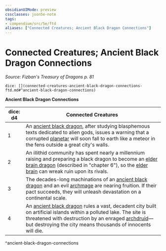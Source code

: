 ```yaml
---
obsidianUIMode: preview
cssclasses: json5e-note
tags:
- compendium/src/5e/ftd
aliases: ["Connected Creatures; Ancient Black Dragon Connections"]
---
```

# Connected Creatures; Ancient Black Dragon Connections
*Source: Fizban's Treasury of Dragons p. 81* 

`dice: [](connected-creatures-ancient-black-dragon-connections-ftd.md#^ancient-black-dragon-connections)`

**Ancient Black Dragon Connections**

| dice: d4 | Connected Creatures |
|----------|---------------------|
| 1 | An [ancient black dragon](/2-Mechanics/CLI/bestiary/dragon/ancient-black-dragon.md), after studying blasphemous texts dedicated to alien gods, issues a warning that a corrupted [planetar](/2-Mechanics/CLI/bestiary/celestial/planetar.md) will soon fall to earth like a meteor in the fens outside a great city's walls. |
| 2 | An illithid community has spent nearly a millennium raising and preparing a black dragon to become an [elder brain dragon](/2-Mechanics/CLI/bestiary/aberration/elder-brain-dragon-ftd.md) (described in "chapter 6"), so the [elder brain](/2-Mechanics/CLI/bestiary/aberration/elder-brain-mpmm.md) can wreak ruin upon its rivals. |
| 3 | The decades-long machinations of an [ancient black dragon](/2-Mechanics/CLI/bestiary/dragon/ancient-black-dragon.md) and an evil [archmage](/2-Mechanics/CLI/bestiary/humanoid/archmage.md) are nearing fruition. If their pact succeeds, they will unleash devastation on a continental scale. |
| 4 | An [ancient black dragon](/2-Mechanics/CLI/bestiary/dragon/ancient-black-dragon.md) rules a vast, decadent city built on artificial islands within a polluted lake. The site is threatened with destruction by an enraged [archdruid](/2-Mechanics/CLI/bestiary/humanoid/archdruid-mpmm.md)—but destroying the city means thousands of innocents will die. |
^ancient-black-dragon-connections